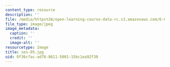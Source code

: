 ```yaml
---
content_type: resource
description: ''
file: /media/https%3A/open-learning-course-data-rc.s3.amazonaws.com/6-00sc-introduction-to-computer-science-and-programming-spring-2011/0f36cfacad768611500115bc1ea92f30_ses-05.jpg
file_type: image/jpeg
image_metadata:
  caption: ''
  credit: ''
  image-alt: ''
resourcetype: Image
title: ses-05.jpg
uid: 0f36cfac-ad76-8611-5001-15bc1ea92f30
---
```

